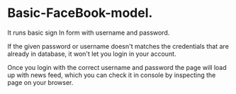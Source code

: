# Basic-FaceBook-model.

It runs basic sign In form with username and password. 

If the given password or username doesn't matches the credentials that are already in database, it won't let you login in your account.

Once you login with the correct username and password the page will load up with news feed, which you can check it in console by inspecting the page on your browser.
